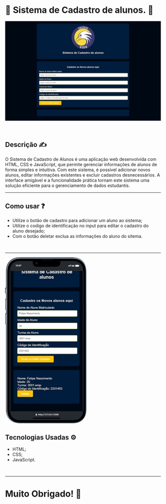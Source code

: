 <h1>&#x1F680; Sistema de Cadastro de alunos. &#x1F680;</h1>
<p>
<img src="./assets/Screenshot_2024-05-26_15-14-19.png" />
</p>

<br>

<h2>Descrição 	&#9997;</h2>
<p>O Sistema de Cadastro de Alunos é uma aplicação web desenvolvida com HTML, CSS e JavaScript, que permite gerenciar informações de alunos de forma simples e intuitiva. Com este sistema, é possível adicionar novos alunos, editar informações existentes e excluir cadastros desnecessários. A interface amigável e a funcionalidade prática tornam este sistema uma solução eficiente para o gerenciamento de dados estudantis.</p>

<hr>
<h2>Como usar &#10067;</h2>
<ul>
<li> Utilize o botão de cadastro para adicionar um aluno ao sistema;</li>
<li> Utilize o codigo de identificação  no input para editar o cadastro do aluno desejado;</li>
<li> Com o botão deletar exclua as informações do aluno do sitema.</li>
</ul>

<br>

<hr>
<p>
<img src="./assets/iPhone-13-PRO-127.0.0.1.png">
</p>
<h2>Tecnologias Usadas &#9881;</h2>
<ul>
<li> HTML;</li>
<li> CSS;</li>
<li> JavaScript.</li>
</ul>

<br>

<hr>
<h1>Muito Obrigado! &#128075;</h1>
 

